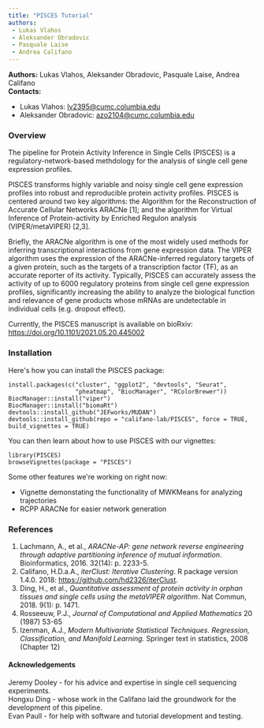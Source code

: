 ```yaml
---
title: "PISCES Tutorial"
authors: 
 - Lukas Vlahos
 - Aleksander Obradovic
 - Pasquale Laise
 - Andrea Califano
---
```

**Authors:** Lukas Vlahos, Aleksander Obradovic, Pasquale Laise, Andrea Califano  
**Contacts:**

* Lukas Vlahos: lv2395@cumc.columbia.edu
* Aleksander Obradovic: azo2104@cumc.columbia.edu

### Overview

The pipeline for Protein Activity Inference in Single Cells (PISCES) is a regulatory-network-based methdology for the analysis of single cell gene expression profiles.

PISCES transforms highly variable and noisy single cell gene expression profiles into robust and reproducible protein activity profiles. PISCES is centered around two key algorithms: the Algorithm for the Reconstruction of Accurate Cellular Networks ARACNe [1]; and the algorithm for  Virtual Inference of Protein-activity by Enriched Regulon analysis (VIPER/metaVIPER) [2,3]. 

Briefly, the ARACNe  algorithm is  one of the most widely used methods for inferring transcriptional interactions from gene expression data. The VIPER algorithm uses the expression of the ARACNe-inferred regulatory targets of a given protein, such as the targets of a transcription factor (TF), as an accurate reporter of its activity. Typically, PISCES  can accurately assess the activity of up to 6000 regulatory proteins  from single cell gene expression profiles,  significantly increasing the ability to analyze the biological function and relevance of gene products whose mRNAs are undetectable in individual cells (e.g. dropout effect).

Currently, the PISCES manuscript is available on bioRxiv: https://doi.org/10.1101/2021.05.20.445002

### Installation

Here's how you can install the PISCES package:

```
install.packages(c("cluster", "ggplot2", "devtools", "Seurat", 
                   "pheatmap", "BiocManager", "RColorBrewer"))
BiocManager::install("viper")
BiocManager::install("biomaRt")
devtools::install_github("JEFworks/MUDAN")
devtools::install_github(repo = "califano-lab/PISCES", force = TRUE, build_vignettes = TRUE)
```

You can then learn about how to use PISCES with our vignettes:

```
library(PISCES)
browseVignettes(package = "PISCES")
```

Some other features we're working on right now:
* Vignette demonstating the functionality of MWKMeans for analyzing trajectories
* RCPP ARACNe for easier network generation

### References

1.	Lachmann, A., et al., *ARACNe-AP: gene network reverse engineering through adaptive partitioning inference of mutual information*. Bioinformatics, 2016. 32(14): p. 2233-5.  
2.	Califano, H.D.a.A., *iterClust: Iterative Clustering*. R package version 1.4.0. 2018: https://github.com/hd2326/iterClust.  
3.	Ding, H., et al., *Quantitative assessment of protein activity in orphan tissues and single cells using the metaVIPER algorithm*. Nat Commun, 2018. 9(1): p. 1471.  
4.  Rosseeuw, P.J., *Journal of Computational and Applied Mathematics* 20 (1987) 53-65  
5.  Izenman, A.J., *Modern Multivariate Statistical Techniques. Regression, Classification, and Manifold Learning*. Springer text in statistics, 2008 (Chapter 12)

#### Acknowledgements

Jeremy Dooley - for his advice and expertise in single cell sequencing experiments.  
Hongxu Ding - whose work in the Califano laid the groundwork for the development of this pipeline.  
Evan Paull - for help with software and tutorial development and testing.

